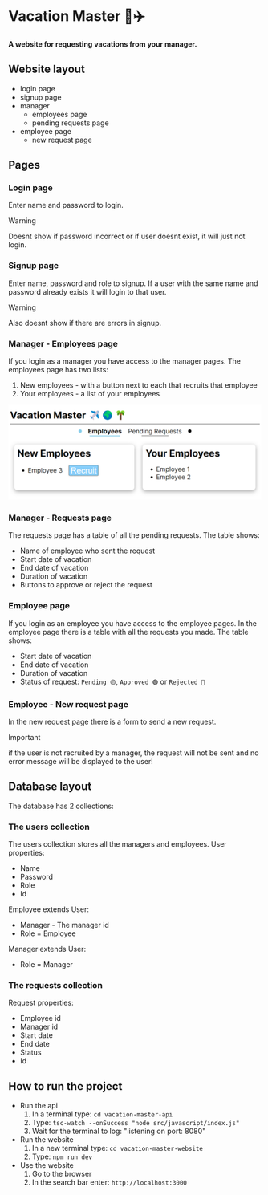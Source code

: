 # Vacation Master 🌴✈️
**A website for requesting vacations from your manager.**

## Website layout
- login page
- signup page
- manager
  - employees page
  - pending requests page
- employee page
  - new request page

## Pages
### Login page
Enter name and password to login. 
> [!Warning]
> Doesnt show if password incorrect or if user doesnt exist, it will just not login.

### Signup page
Enter name, password and role to signup.
If a user with the same name and password already exists it will login to that user.
> [!Warning]
> Also doesnt show if there are errors in signup.

### Manager - Employees page
If you login as a manager you have access to the manager pages.
The employees page has two lists:
1. New employees - with a button next to each that recruits that employee
2. Your employees - a list of your employees

![employees page](/assets/screenshots/image.png)

### Manager - Requests page
The requests page has a table of all the pending requests.
The table shows:
- Name of employee who sent the request
- Start date of vacation
- End date of vacation
- Duration of vacation
- Buttons to approve or reject the request

### Employee page
If you login as an employee you have access to the employee pages.
In the employee page there is a table with all the requests you made.
The table shows:
- Start date of vacation
- End date of vacation
- Duration of vacation
- Status of request: `Pending 🟡`, `Approved 🟢` or `Rejected 🔴`

### Employee - New request page
In the new request page there is a form to send a new request.
> [!IMPORTANT] 
> if the user is not recruited by a manager, the request will not be sent
> and no error message will be displayed to the user!

## Database layout
The database has 2 collections:
### The users collection
The users collection stores all the managers and employees.
User properties:
- Name
- Password
- Role
- Id

Employee extends User:
- Manager - The manager id
- Role = Employee

Manager extends User:
- Role = Manager

### The requests collection
Request properties:
- Employee id
- Manager id
- Start date
- End date
- Status
- Id

## How to run the project
- Run the api
  1. In a terminal type: `cd vacation-master-api`
  2. Type: `tsc-watch --onSuccess "node src/javascript/index.js"`
  3. Wait for the terminal to log: "listening on port: 8080"
- Run the website
  1. In a new terminal type: `cd vacation-master-website`
  2. Type: `npm run dev`
- Use the website
  1. Go to the browser
  2. In the search bar enter: `http://localhost:3000`